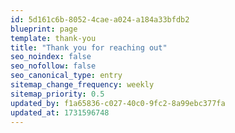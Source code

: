 ```yaml
---
id: 5d161c6b-8052-4cae-a024-a184a33bfdb2
blueprint: page
template: thank-you
title: "Thank you for reaching out"
seo_noindex: false
seo_nofollow: false
seo_canonical_type: entry
sitemap_change_frequency: weekly
sitemap_priority: 0.5
updated_by: f1a65836-c027-40c0-9fc2-8a99ebc377fa
updated_at: 1731596748
---
```

